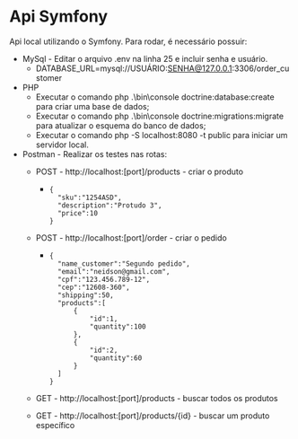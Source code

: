 # Api Symfony

Api local utilizando o Symfony.
Para rodar, é necessário possuir:
* MySql - Editar o arquivo .env na linha 25 e incluir senha e usuário.
    + DATABASE_URL=mysql://USUÁRIO:SENHA@127.0.0.1:3306/order_customer
* PHP
    + Executar o comando php .\bin\console doctrine:database:create para criar uma base de dados;
    + Executar o comando php .\bin\console doctrine:migrations:migrate para atualizar o esquema do banco de dados;
    + Executar o comando php -S localhost:8080 -t public para iniciar um servidor local.
* Postman - Realizar os testes nas rotas:
    + POST - http://localhost:[port]/products - criar o produto
        +     {
                "sku":"1254ASD",
                "description":"Protudo 3",
                "price":10
              }
    + POST - http://localhost:[port]/order - criar o pedido
        +     {
                "name_customer":"Segundo pedido",
                "email":"neidson@gmail.com",
                "cpf":"123.456.789-12",
                "cep":"12608-360",
                "shipping":50,
                "products":[
                    {
                        "id":1,
                        "quantity":100
                    },
                    {
                        "id":2,
                        "quantity":60
                    }
                ]
              }
    + GET - http://localhost:[port]/products - buscar todos os produtos

    + GET - http://localhost:[port]/products/{id} - buscar um produto específico
